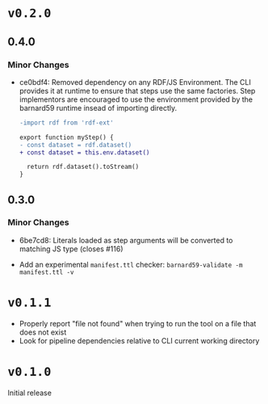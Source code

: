 # `v0.2.0`

## 0.4.0

### Minor Changes

- ce0bdf4: Removed dependency on any RDF/JS Environment. The CLI provides it at runtime to ensure that steps
  use the same factories. Step implementors are encouraged to use the environment provided by the
  barnard59 runtime insead of importing directly.

  ```diff
  -import rdf from 'rdf-ext'

  export function myStep() {
  - const dataset = rdf.dataset()
  + const dataset = this.env.dataset()

    return rdf.dataset().toStream()
  }
  ```

## 0.3.0

### Minor Changes

- 6be7cd8: Literals loaded as step arguments will be converted to matching JS type (closes #116)

* Add an experimental `manifest.ttl` checker: `barnard59-validate -m manifest.ttl -v`

# `v0.1.1`

- Properly report "file not found" when trying to run the tool on a file that does not exist
- Look for pipeline dependencies relative to CLI current working directory

# `v0.1.0`

Initial release
